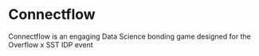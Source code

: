 # Connectflow
Connectflow is an engaging Data Science bonding game designed for the Overflow x SST IDP event
